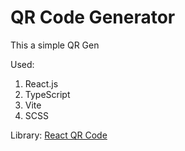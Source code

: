 <h1>QR Code Generator</h1>

<p>This a simple QR Gen</p>

Used: 
<ol>
<li>React.js</li>
<li>TypeScript</li>
<li>Vite</li>
<li>SCSS</li>
</ol

Library:
<a href="https://www.npmjs.com/package/react-qr-code" target="_blank">React QR Code</a>

